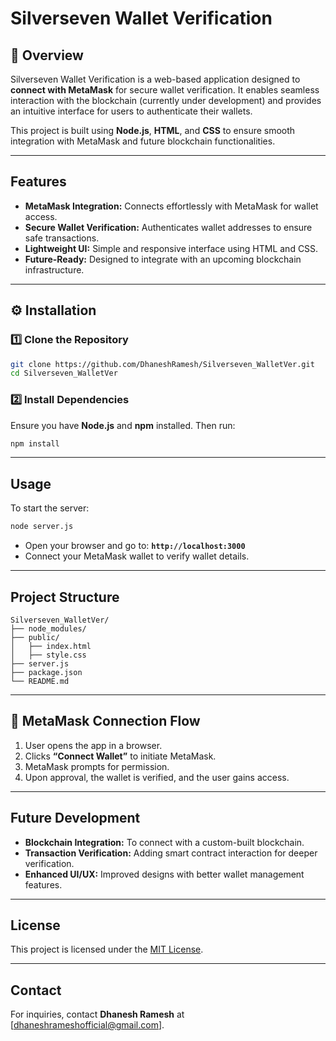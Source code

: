 # Silverseven Wallet Verification

## 📖 Overview

Silverseven Wallet Verification is a web-based application designed to **connect with MetaMask** for secure wallet verification. It enables seamless interaction with the blockchain (currently under development) and provides an intuitive interface for users to authenticate their wallets.

This project is built using **Node.js**, **HTML**, and **CSS** to ensure smooth integration with MetaMask and future blockchain functionalities.

---

## Features

- **MetaMask Integration:** Connects effortlessly with MetaMask for wallet access.
- **Secure Wallet Verification:** Authenticates wallet addresses to ensure safe transactions.
- **Lightweight UI:** Simple and responsive interface using HTML and CSS.
- **Future-Ready:** Designed to integrate with an upcoming blockchain infrastructure.

---

## ⚙️ Installation

### 1️⃣ Clone the Repository

```bash
git clone https://github.com/DhaneshRamesh/Silverseven_WalletVer.git
cd Silverseven_WalletVer
```

### 2️⃣ Install Dependencies

Ensure you have **Node.js** and **npm** installed. Then run:

```bash
npm install
```

---

## Usage

To start the server:

```bash
node server.js
```

- Open your browser and go to: **`http://localhost:3000`**
- Connect your MetaMask wallet to verify wallet details.

---

## Project Structure

```
Silverseven_WalletVer/
├── node_modules/
├── public/
│   ├── index.html
│   ├── style.css
├── server.js
├── package.json
└── README.md
```

---

## 🔐 MetaMask Connection Flow

1. User opens the app in a browser.
2. Clicks **“Connect Wallet”** to initiate MetaMask.
3. MetaMask prompts for permission.
4. Upon approval, the wallet is verified, and the user gains access.

---

## Future Development

- **Blockchain Integration:** To connect with a custom-built blockchain.
- **Transaction Verification:** Adding smart contract interaction for deeper verification.
- **Enhanced UI/UX:** Improved designs with better wallet management features.

---

## License

This project is licensed under the [MIT License](LICENSE).

---

## Contact

For inquiries, contact **Dhanesh Ramesh** at [dhaneshrameshofficial@gmail.com].

